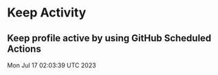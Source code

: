 # Keep Activity 
Keep profile active by using GitHub Scheduled Actions
--- 
Mon Jul 17 02:03:39 UTC 2023